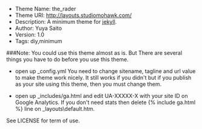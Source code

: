 * Theme Name: the\_rader
* Theme URI: http://layouts.studiomohawk.com/
* Description: A minimum theme for [jekyll](https://github.com/mojombo/jekyll).
* Author: Yuya Saito
* Version: 1.0
* Tags: diy,minimum

###Note:
You could use this theme almost as is. But There are several things you have to do before you use this theme.

* open up \_config.yml 
  You need to change sitename, tagline and url value to make theme work nicely. It still works if you didn't but if you publish as your site using this theme, then you must change them.

* open up \_includes/ga.html and edit UA-XXXXX-X with your site ID on Google Analytics.
  If you don't need stats then delete {% include ga.html %} line on \_layouts\default.htm.

See LICENSE for term of use.
